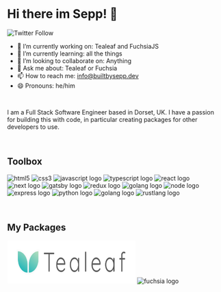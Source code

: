 # Hi there im Sepp! 👋
![Twitter Follow](https://img.shields.io/twitter/follow/phl3bas)

- 🔭 I’m currently working on: Tealeaf and FuchsiaJS 
- 🌱 I’m currently learning: all the things
- 👯 I’m looking to collaborate on: Anything
- 💬 Ask me about: Tealeaf or Fuchsia
- 📫 How to reach me: info@builtbysepp.dev
- 😄 Pronouns: he/him


<br/>

I am a Full Stack Software Engineer based in Dorset, UK. I have a passion for building this with code, in particular creating packages for other developers to use.

<br/>

## Toolbox

<img src="https://cdn.worldvectorlogo.com/logos/html5.svg" alt="html5" height="50" width="50" /> <img src="https://cdn.worldvectorlogo.com/logos/css-5.svg" alt="css3" height="50" width="50" /> <img src="https://cdn.worldvectorlogo.com/logos/logo-javascript.svg" alt="javascript logo" height="50" width="50" /> <img src="https://cdn.worldvectorlogo.com/logos/typescript.svg" alt="typescript logo" height="50" width="50" /> <img src="https://cdn.worldvectorlogo.com/logos/react-2.svg" alt="react logo" height="50" width="50" /> <img src="https://cdn.worldvectorlogo.com/logos/next-js.svg" alt="next logo" height="50" width="50" /> <img src="https://cdn.worldvectorlogo.com/logos/gatsby.svg" alt="gatsby logo" height="50" width="50" /> <img src="https://cdn.worldvectorlogo.com/logos/redux.svg" alt="redux logo" height="50" width="50" /> <img src="https://cdn.worldvectorlogo.com/logos/vue-9.svg" alt="golang logo" height="50" width="50" /> <img src="https://cdn.worldvectorlogo.com/logos/nodejs-1.svg" alt="node logo" height="50" width="50" /> <img src="https://cdn.worldvectorlogo.com/logos/express-109.svg" alt="express logo" height="50" width="50" /> <img src="https://cdn.worldvectorlogo.com/logos/python-5.svg" alt="python logo" height="50" width="50" /> <img src="https://cdn.worldvectorlogo.com/logos/go-6.svg" alt="golang logo" height="50" width="50" /> <img src="https://cdn.worldvectorlogo.com/logos/rust.svg" alt="rustlang logo" height="50" width="50" />

<br/>

## My Packages

<img src="https://raw.githubusercontent.com/Phl3bas/Tealeaf/main/assets/tealeaf-primary.svg" alt="tealeaf logo" height="100" width="300" />
<img src="https://raw.githubusercontent.com/Phl3bas/FuchsiaJS/530d22303c09ead04d8934e92ddc76c581fc7392/assets/fuchsia-logo.svg" alt="fuchsia logo" height="90" width="350" />



